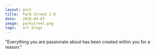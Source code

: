 ```yaml
---
layout: post
title:  Park Street 2.0
date:   2020-04-07
image:  parkstreet.png
tags:   art blogs 
---
```

"Everything you are passionate about has been created within you for a reason."

